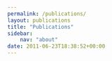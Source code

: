```yaml
---
permalink: /publications/
layout: publications
title: "Publications"
sidebar:
    nav: "about"
date: 2011-06-23T18:38:52+00:00
---
```


